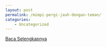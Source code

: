 ```yaml
---
layout: post
permalink: /mimpi-pergi-jauh-dengan-teman/
categories:
    - Uncategorized
---
```


[Baca Selengkapnya](/10)